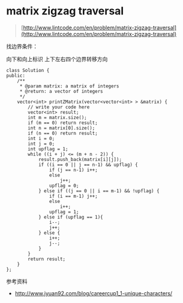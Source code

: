 # matrix zigzag traversal
>  [http://www.lintcode.com/en/problem/matrix-zigzag-traversal](http://www.lintcode.com/en/problem/matrix-zigzag-traversal)

找边界条件：

向下和向上标识
上下左右四个边界转移方向

	class Solution {
	public:
	    /**
	     * @param matrix: a matrix of integers
	     * @return: a vector of integers
	     */
	    vector<int> printZMatrix(vector<vector<int> > &matrix) {
	        // write your code here
	        vector<int> result;
	        int m = matrix.size();
	        if (m == 0) return result;
	        int n = matrix[0].size();
	        if (n == 0) return result;
	        int i = 0;
	        int j = 0;
	        int upflag = 1;
	        while ((i + j) <= (m + n - 2)) {
	            result.push_back(matrix[i][j]);
	            if ((i == 0 || j == n-1) && upflag) {
	                if (j == n-1) i++;
	                else
	                    j++;
	                upflag = 0;
	            } else if ((j == 0 || i == m-1) && !upflag) {
	                if (i == m-1) j++;
	                else
	                    i++;
	                upflag = 1;
	            } else if (upflag == 1){
	                i--;
	                j++;
	            } else {
	                i++;
	                j--;
	            }
	        }
	        return result;
	    }
	};



参考资料

+ http://www.jyuan92.com/blog/careercup1_1-unique-characters/
